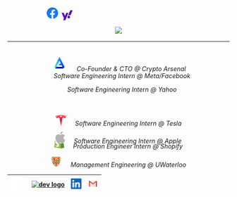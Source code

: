 <p align="center">
  <img src="https://github.com/alanwu4321/alanwu4321/blob/master/ezgif.com-resize%20(4).gif" >
</p>

----
<p align="center">
  <img style="position: relative; top:15px;" src="https://github.com/alanwu4321/alanwu4321/blob/master/logoblack-bc9f1a716ed9804403cd31a83ad81495.gif" width="38px" > <em style="position: relative; top:15px; margin-bottom: 10px; font-style: bold;"> &nbsp; &nbsp; Co-Founder & CTO @ Crypto Arsenal </em>
</p>
<p align="center">
  <img style="position: absolute; top:20px;" src="https://github.com/alanwu4321/alanwu4321/blob/master/fb.png" width="26px" > <em style="position: relative;  margin-bottom: 2px; font-style: bold;"> &nbsp; &nbsp; Software Engineering Intern @ Meta/Facebook </em>
</p>
<p align="center">
  <img style="position: absolute; top:25px;" src="https://github.com/alanwu4321/alanwu4321/blob/master/yahoo.png" width="30px" > <em style="position: relative;  margin-bottom: 2px; font-style: bold;"> &nbsp; &nbsp; Software Engineering Intern @ Yahoo </em>
</p>
<p align="center">
  <img style="position: relative; top:36px;" src="https://github.com/alanwu4321/alanwu4321/blob/master/tesla.png" width="25px" > <em style="position: relative; top:35px; margin-bottom: 5px; font-style: bold;"> &nbsp; &nbsp; Software Engineering Intern @ Tesla </em>
</p>
<p align="center">
  <img style="position: relative; top:31px;" src="https://github.com/alanwu4321/alanwu4321/blob/master/Apple_logo_grey.svg" width="22px" > <em style="position: relative; top:31px; margin-bottom: 5px; font-style: bold;"> &nbsp; &nbsp; Software Engineering Intern @ Apple </em>
</p>
<p align="center">
<img src="https://github.com/alanwu4321/alanwu4321/blob/master/shopify-logo-svg-vector.svg" width="23px"> &nbsp; &nbsp; <em> Production Engineer Intern @ Shopify  </em>
  </p>
<p align="center">
<img src="https://github.com/alanwu4321/alanwu4321/blob/master/rsz_1university-of-waterloo-1-logo-png-transparent_1.png" width="25px">  &nbsp; &nbsp;<em>  Management Engineering @ UWaterloo  </em>
  </p>


| [<img src="https://raw.githubusercontent.com/Delta456/Delta456/master/img/github.png" alt="github logo" width="34">](https://github.com/alanwu4321) |  [<img src="https://alan-wu.com/favicon.ico" alt="dev logo" width="24">](https://alan-wu.com) |  [<img src="https://github.com/Amchuz/Amchuz/blob/master/linkedin.jpeg" alt="linkedin logo" width="24">](https://www.linkedin.com/in/alan-wu-36b668157/) |  [<img src="https://github.com/Amchuz/Amchuz/blob/master/gmail.jpeg" alt="gmail logo" width="24">](mailto://alanwu.job@gmail.com)
|---|---|---|---|



